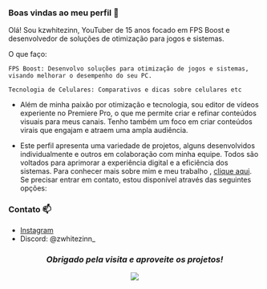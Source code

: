 ### Boas vindas ao meu perfil 🚀

Olá! Sou kzwhitezinn, YouTuber de 15 anos focado em FPS Boost e desenvolvedor de soluções de otimização para jogos e sistemas.

O que faço:

  ```
FPS Boost: Desenvolvo soluções para otimização de jogos e sistemas, visando melhorar o desempenho do seu PC.
  ```
  ```
Tecnologia de Celulares: Comparativos e dicas sobre celulares etc 
  ```

- Além de minha paixão por otimização e tecnologia, sou editor de vídeos experiente no Premiere Pro, o que me permite criar e refinar conteúdos visuais para meus canais. Tenho também um foco em criar conteúdos virais que engajam e atraem uma ampla audiência.

- Este perfil apresenta uma variedade de projetos, alguns desenvolvidos individualmente e outros em colaboração com minha equipe. Todos são voltados para aprimorar a experiência digital e a eficiência dos sistemas. Para conhecer mais sobre mim e meu trabalho , [clique aqui](https://linktr.ee/zWhitezinn).
Se precisar entrar em contato, estou disponível através das seguintes opções:

### Contato 📫

- [Instagram](https://www.instagram.com/kzwhitezinn/)
- Discord: @zwhitezinn_

<h3 align="center"><i>Obrigado pela visita e aproveite os projetos!</i></h3>
<p align="center">
<img src="https://c4.wallpaperflare.com/wallpaper/149/596/863/mr-robot-elliot-mr-robot-tv-fsociety-wallpaper-preview.jpg"/>
</p>


